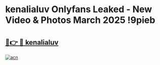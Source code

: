 # kenalialuv Onlyfans Leaked - New Video & Photos March 2025 !9pieb

# <h2><a href="https://okkf1d.iuczelnia.edu.pl?title=kenalialuv&ref=9pieb">🔗👉 🔴 kenalialuv</a></h2>

[![acn](https://github.com/user-attachments/assets/0f9c940e-d8b0-45ae-aac7-cd30a18b3e1c)](https://okkf1d.iuczelnia.edu.pl?title=kenalialuv&ref=9pieb)

